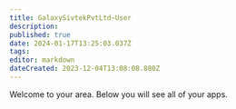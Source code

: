 ```yaml
---
title: GalaxySivtekPvtLtd~User
description: 
published: true
date: 2024-01-17T13:25:03.037Z
tags: 
editor: markdown
dateCreated: 2023-12-04T13:08:08.880Z
---
```


Welcome to your area. Below you will see all of your apps.<br><br>